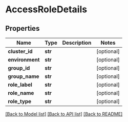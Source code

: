 # AccessRoleDetails

## Properties
Name | Type | Description | Notes
------------ | ------------- | ------------- | -------------
**cluster_id** | **str** |  | [optional] 
**environment** | **str** |  | [optional] 
**group_id** | **str** |  | [optional] 
**group_name** | **str** |  | [optional] 
**role_label** | **str** |  | [optional] 
**role_name** | **str** |  | [optional] 
**role_type** | **str** |  | [optional] 

[[Back to Model list]](../README.md#documentation-for-models) [[Back to API list]](../README.md#documentation-for-api-endpoints) [[Back to README]](../README.md)



